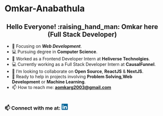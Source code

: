 # Omkar-Anabathula
<h2 align="center">Hello Everyone! :raising_hand_man: Omkar here (Full Stack Developer) </h2>


- :orange_book: Focusing on ***Web Development***.
- :computer: Pursuing degree in **Computer Science**.
- :telescope: Worked as a Frontend Developer Intern at **Heliverse Technolgies**.
- 💻 Currently working as a Full Stack Developer Intern at **CausalFunnel**.
- :two_men_holding_hands: I’m looking to collaborate on **Open Source**, **ReactJS** & **NextJS**.
- 💁 Ready to help in projects involving **Problem Solving,Web Development** or **Machine Learning**.
- 📫 How to reach me: **aomkarg2003@gmail.com**
<h1></h1>



</a>
<span>
  <h3 >📫 Connect with me at: <a href="https://www.linkedin.com/in/omkar-a-770457134/"><img width=20px src="linkedin.svg" width=40></a></h3>
  
 </span>
  &nbsp&nbsp
 
 
